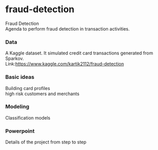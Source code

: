 # fraud-detection
Fraud Detection <br>
Agenda to perform fraud detection in transaction activities. <br>

### Data
A Kaggle dataset. It simulated credit card transactions generated from Sparkov. <br>
Link:https://www.kaggle.com/kartik2112/fraud-detection 

### Basic ideas
Building card profiles <br>
high risk customers and merchants <br>

### Modeling
Classification models

### Powerpoint
Details of the project from step to step
